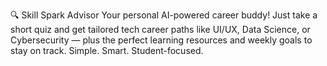 🔍 Skill Spark Advisor
Your personal AI-powered career buddy!
Just take a short quiz and get tailored tech career paths like UI/UX, Data Science, or Cybersecurity — plus the perfect learning resources and weekly goals to stay on track.
Simple. Smart. Student-focused.




